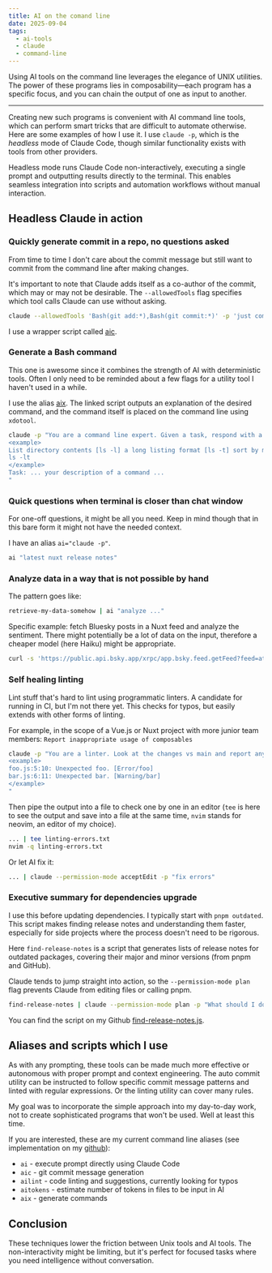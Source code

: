 ```yaml
---
title: AI on the comand line
date: 2025-09-04
tags:
  - ai-tools
  - claude
  - command-line
---
```

Using AI tools on the command line leverages the elegance of UNIX utilities. The power of these programs lies in composability—each program has a specific focus, and you can chain the output of one as input to another.

---

Creating new such programs is convenient with AI command line tools, which can perform smart tricks that are difficult to automate otherwise. Here are some examples of how I use it. I use `claude -p`, which is the _headless_ mode of Claude Code, though similar functionality exists with tools from other providers.

Headless mode runs Claude Code non-interactively, executing a single prompt and outputting results directly to the terminal. This enables seamless integration into scripts and automation workflows without manual interaction.

## Headless Claude in action

### Quickly generate commit in a repo, no questions asked

From time to time I don't care about the commit message but still want to commit from the command line after making changes.

It's important to note that Claude adds itself as a co-author of the commit, which may or may not be desirable. The `--allowedTools` flag specifies which tool calls Claude can use without asking.

```bash
claude --allowedTools 'Bash(git add:*),Bash(git commit:*)' -p 'just commit, no questions asked'
```

I use a wrapper script called [aic](https://github.com/lttr/dotfiles/blob/master/scripts/ai-tools/aic.sh).

### Generate a Bash command

This one is awesome since it combines the strength of AI with deterministic tools. Often I only need to be reminded about a few flags for a utility tool I haven't used in a while.

I use the alias [aix](https://github.com/lttr/dotfiles/blob/master/scripts/ai-tools/aix.sh). The linked script outputs an explanation of the desired command, and the command itself is placed on the command line using `xdotool`.

```bash
claude -p "You are a command line expert. Given a task, respond with a oneliner, that can be executed in Bash shell and would satisfy task instructions. I value readable output, long variant of arguments. DO output 2 lines: first line with short explanation of its arguments and second line with the oneliner command. Never output markdown.
<example>
List directory contents [ls -l] a long listing format [ls -t] sort by modification time, newest first
ls -lt
</example>
Task: ... your description of a command ...
"
```

### Quick questions when terminal is closer than chat window

For one-off questions, it might be all you need. Keep in mind though that in this bare form it might not have the needed context.

I have an alias `ai="claude -p"`.

```bash
ai "latest nuxt release notes"
```

### Analyze data in a way that is not possible by hand

The pattern goes like:

```bash
retrieve-my-data-somehow | ai "analyze ..."
```

Specific example: fetch Bluesky posts in a Nuxt feed and analyze the sentiment. There might potentially be a lot of data on the input, therefore a cheaper model (here Haiku) might be appropriate.

```bash
curl -s 'https://public.api.bsky.app/xrpc/app.bsky.feed.getFeed?feed=at://did:plc:jbeaa5kdaladzwq3r7f5xgwe/app.bsky.feed.generator/nuxt' | jq '.feed[].post.record.text' | claude --model haiku -p "analyze overall sentiment of these posts"
```

### Self healing linting

Lint stuff that's hard to lint using programmatic linters. A candidate for running in CI, but I'm not there yet. This checks for typos, but easily extends with other forms of linting.

For example, in the scope of a Vue.js or Nuxt project with more junior team members: `Report inappropriate usage of composables`

```bash
claude -p "You are a linter. Look at the changes vs main and report any issues related to typos. Follow strictly UNIX error format. Do not return any other text.
<example>
foo.js:5:10: Unexpected foo. [Error/foo]
bar.js:6:11: Unexpected bar. [Warning/bar]
</example>
"
```

Then pipe the output into a file to check one by one in an editor (`tee` is here to see the output and save into a file at the same time, `nvim` stands for neovim, an editor of my choice).

```bash
... | tee linting-errors.txt
nvim -q linting-errors.txt
```

Or let AI fix it:

```bash
... | claude --permission-mode acceptEdit -p "fix errors"
```

### Executive summary for dependencies upgrade

I use this before updating dependencies. I typically start with `pnpm outdated`. This script makes finding release notes and understanding them faster, especially for side projects where the process doesn't need to be rigorous.

Here `find-release-notes` is a script that generates lists of release notes for outdated packages, covering their major and minor versions (from pnpm and GitHub).

Claude tends to jump straight into action, so the `--permission-mode plan` flag prevents Claude from editing files or calling pnpm.

```bash
find-release-notes | claude --permission-mode plan -p "What should I do to upgrade to these versions successfully? Do not upgrade yourself just tell me about important changes in dependencies."
```

You can find the script on my Github [find-release-notes.js](https://github.com/lttr/dotfiles/blob/master/scripts/web/find-release-notes.js).


## Aliases and scripts which I use

As with any prompting, these tools can be made much more effective or autonomous with proper prompt and context engineering. The auto commit utility can be instructed to follow specific commit message patterns and linted with regular expressions. Or the linting utility can cover many rules.

My goal was to incorporate the simple approach into my day-to-day work, not to create sophisticated programs that won't be used. Well at least this time.

If you are interested, these are my current command line aliases (see implementation on my [github](https://github.com/lttr/dotfiles/tree/master/scripts/ai-tools)):
- `ai` - execute prompt directly using Claude Code
- `aic` - git commit message generation
- `ailint` - code linting and suggestions, currently looking for typos
- `aitokens` - estimate number of tokens in files to be input in AI
- `aix` - generate commands

## Conclusion

These techniques lower the friction between Unix tools and AI tools. The non-interactivity might be limiting, but it's perfect for focused tasks where you need intelligence without conversation.